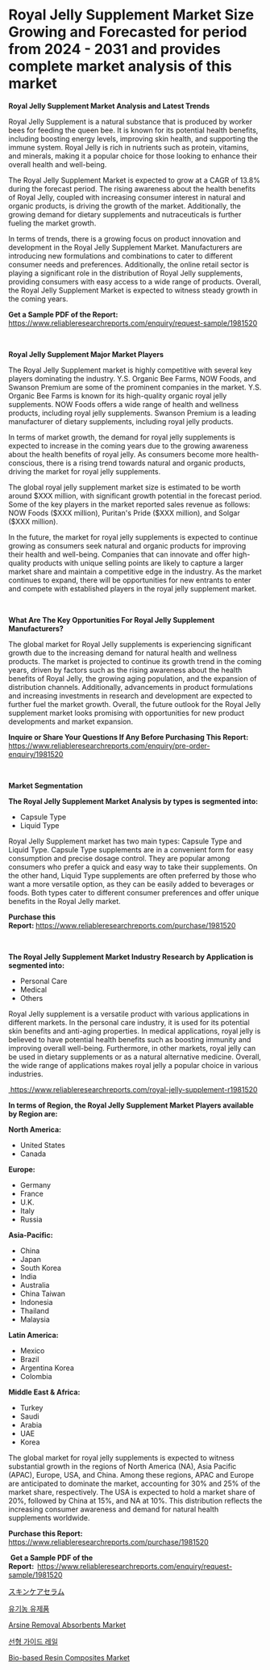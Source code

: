 <p><h1>Royal Jelly Supplement Market Size Growing and Forecasted for period from 2024 - 2031 and provides complete market analysis of this market</h1></p><p><strong>Royal Jelly Supplement Market Analysis and Latest Trends</strong></p>
<p><p>Royal Jelly Supplement is a natural substance that is produced by worker bees for feeding the queen bee. It is known for its potential health benefits, including boosting energy levels, improving skin health, and supporting the immune system. Royal Jelly is rich in nutrients such as protein, vitamins, and minerals, making it a popular choice for those looking to enhance their overall health and well-being.</p><p>The Royal Jelly Supplement Market is expected to grow at a CAGR of 13.8% during the forecast period. The rising awareness about the health benefits of Royal Jelly, coupled with increasing consumer interest in natural and organic products, is driving the growth of the market. Additionally, the growing demand for dietary supplements and nutraceuticals is further fueling the market growth.</p><p>In terms of trends, there is a growing focus on product innovation and development in the Royal Jelly Supplement Market. Manufacturers are introducing new formulations and combinations to cater to different consumer needs and preferences. Additionally, the online retail sector is playing a significant role in the distribution of Royal Jelly supplements, providing consumers with easy access to a wide range of products. Overall, the Royal Jelly Supplement Market is expected to witness steady growth in the coming years.</p></p>
<p><strong>Get a Sample PDF of the Report:&nbsp;</strong> <a href="https://www.reliableresearchreports.com/enquiry/request-sample/1981520">https://www.reliableresearchreports.com/enquiry/request-sample/1981520</a></p>
<p>&nbsp;</p>
<p><strong>Royal Jelly Supplement Major Market Players</strong></p>
<p><p>The Royal Jelly Supplement market is highly competitive with several key players dominating the industry. Y.S. Organic Bee Farms, NOW Foods, and Swanson Premium are some of the prominent companies in the market. Y.S. Organic Bee Farms is known for its high-quality organic royal jelly supplements. NOW Foods offers a wide range of health and wellness products, including royal jelly supplements. Swanson Premium is a leading manufacturer of dietary supplements, including royal jelly products.</p><p>In terms of market growth, the demand for royal jelly supplements is expected to increase in the coming years due to the growing awareness about the health benefits of royal jelly. As consumers become more health-conscious, there is a rising trend towards natural and organic products, driving the market for royal jelly supplements.</p><p>The global royal jelly supplement market size is estimated to be worth around $XXX million, with significant growth potential in the forecast period. Some of the key players in the market reported sales revenue as follows: NOW Foods ($XXX million), Puritan's Pride ($XXX million), and Solgar ($XXX million).</p><p>In the future, the market for royal jelly supplements is expected to continue growing as consumers seek natural and organic products for improving their health and well-being. Companies that can innovate and offer high-quality products with unique selling points are likely to capture a larger market share and maintain a competitive edge in the industry. As the market continues to expand, there will be opportunities for new entrants to enter and compete with established players in the royal jelly supplement market.</p></p>
<p>&nbsp;</p>
<p><strong>What Are The Key Opportunities For Royal Jelly Supplement Manufacturers?</strong></p>
<p><p>The global market for Royal Jelly supplements is experiencing significant growth due to the increasing demand for natural health and wellness products. The market is projected to continue its growth trend in the coming years, driven by factors such as the rising awareness about the health benefits of Royal Jelly, the growing aging population, and the expansion of distribution channels. Additionally, advancements in product formulations and increasing investments in research and development are expected to further fuel the market growth. Overall, the future outlook for the Royal Jelly supplement market looks promising with opportunities for new product developments and market expansion.</p></p>
<p><strong>Inquire or Share Your Questions If Any Before Purchasing This Report:</strong> <a href="https://www.reliableresearchreports.com/enquiry/pre-order-enquiry/1981520">https://www.reliableresearchreports.com/enquiry/pre-order-enquiry/1981520</a></p>
<p>&nbsp;</p>
<p><strong>Market Segmentation</strong></p>
<p><strong>The Royal Jelly Supplement Market Analysis by types is segmented into:</strong></p>
<p><ul><li>Capsule Type</li><li>Liquid Type</li></ul></p>
<p><p>Royal Jelly Supplement market has two main types: Capsule Type and Liquid Type. Capsule Type supplements are in a convenient form for easy consumption and precise dosage control. They are popular among consumers who prefer a quick and easy way to take their supplements. On the other hand, Liquid Type supplements are often preferred by those who want a more versatile option, as they can be easily added to beverages or foods. Both types cater to different consumer preferences and offer unique benefits in the Royal Jelly market.</p></p>
<p><strong>Purchase this Report:&nbsp;</strong><a href="https://www.reliableresearchreports.com/purchase/1981520">https://www.reliableresearchreports.com/purchase/1981520</a></p>
<p>&nbsp;</p>
<p><strong>The Royal Jelly Supplement Market Industry Research by Application is segmented into:</strong></p>
<p><ul><li>Personal Care</li><li>Medical</li><li>Others</li></ul></p>
<p><p>Royal Jelly supplement is a versatile product with various applications in different markets. In the personal care industry, it is used for its potential skin benefits and anti-aging properties. In medical applications, royal jelly is believed to have potential health benefits such as boosting immunity and improving overall well-being. Furthermore, in other markets, royal jelly can be used in dietary supplements or as a natural alternative medicine. Overall, the wide range of applications makes royal jelly a popular choice in various industries.</p></p>
<p><a href="https://www.reliableresearchreports.com/royal-jelly-supplement-r1981520">&nbsp;https://www.reliableresearchreports.com/royal-jelly-supplement-r1981520</a></p>
<p><strong>In terms of Region, the Royal Jelly Supplement Market Players available by Region are:</strong></p>
<p>
    <p> <strong> North America: </strong>
        <ul>
            <li>United States</li>
            <li>Canada</li>
        </ul>
        </p> 
    <p> <strong> Europe: </strong>
        <ul>
            <li>Germany</li>
            <li>France</li>
            <li>U.K.</li>
            <li>Italy</li>
            <li>Russia</li>
        </ul>
        </p> 
    <p> <strong> Asia-Pacific: </strong>
        <ul>
            <li>China</li>
            <li>Japan</li>
            <li>South Korea</li>
            <li>India</li>
            <li>Australia</li>
            <li>China Taiwan</li>
            <li>Indonesia</li>
            <li>Thailand</li>
            <li>Malaysia</li>
        </ul>
        </p> 
    <p> <strong> Latin America: </strong>
        <ul>
            <li>Mexico</li>
            <li>Brazil</li>
            <li>Argentina Korea</li>
            <li>Colombia</li>
        </ul>
        </p> 
    <p> <strong> Middle East & Africa: </strong>
        <ul>
            <li>Turkey</li>
            <li>Saudi</li>
            <li>Arabia</li>
            <li>UAE</li>
            <li>Korea</li>
        </ul>
    </p>
    </p>
<p><p>The global market for royal jelly supplements is expected to witness substantial growth in the regions of North America (NA), Asia Pacific (APAC), Europe, USA, and China. Among these regions, APAC and Europe are anticipated to dominate the market, accounting for 30% and 25% of the market share, respectively. The USA is expected to hold a market share of 20%, followed by China at 15%, and NA at 10%. This distribution reflects the increasing consumer awareness and demand for natural health supplements worldwide.</p></p>
<p><strong>Purchase this Report: </strong><a href="https://www.reliableresearchreports.com/purchase/1981520">https://www.reliableresearchreports.com/purchase/1981520</a></p>
<p>&nbsp;<strong>Get a Sample PDF of the Report:&nbsp;&nbsp;</strong><a href="https://www.reliableresearchreports.com/enquiry/request-sample/1981520">https://www.reliableresearchreports.com/enquiry/request-sample/1981520</a></p>
<p><strong></strong></p>
<p><p><a href="https://github.com/oafhukehf4709715/Market-Research-Report-List-1/blob/main/231349318575.md">スキンケアセラム</a></p><p><a href="https://github.com/vseigx30c9a1j/Market-Research-Report-List-1/blob/main/535274017228.md">유기농 유제품</a></p><p><a href="https://issuu.com/reportprime-2/docs/arsine-removal-absorbents-market-size-2030.pptx">Arsine Removal Absorbents Market</a></p><p><a href="https://github.com/plelbej847484502/Market-Research-Report-List-1/blob/main/830700217227.md">선형 가이드 레일</a></p><p><a href="https://issuu.com/reportprime-2/docs/bio-based-resin-composites-market-size-2030.pptx">Bio-based Resin Composites Market</a></p></p>